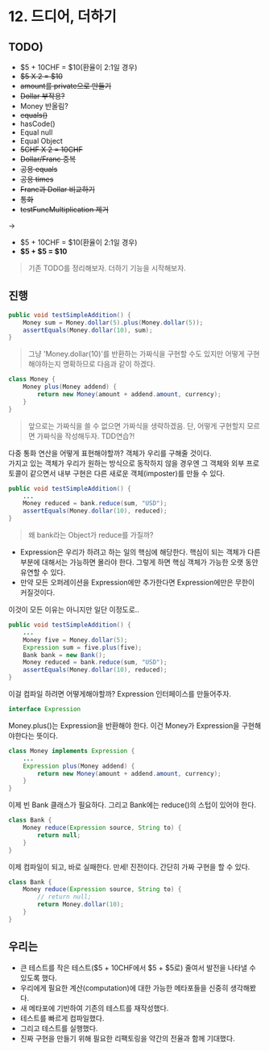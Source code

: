# 12. 드디어, 더하기

## TODO)
 - $5 + 10CHF = $10(환율이 2:1일 경우)
 - ~~$5 X 2 = $10~~
 - ~~amount를 private으로 만들기~~
 - ~~Dollar 부작용?~~
 - Money 반올림?
 - ~~equals()~~
 - hasCode()
 - Equal null
 - Equal Object
 - ~~5CHF X 2 = 10CHF~~
 - ~~Dollar/Franc 중복~~
 - ~~공용 equals~~
 - ~~공용 times~~
 - ~~Franc과 Dollar 비교하기~~
 - ~~통화~~
 - ~~testFuncMultiplication 제거~~

-> 

 - $5 + 10CHF = $10(환율이 2:1일 경우)
 - **$5 + $5 = $10**

> 기존 TODO를 정리해보자. 더하기 기능을 시작해보자.

## 진행

```JAVA
public void testSimpleAddition() {
	Money sum = Money.dollar(5).plus(Money.dollar(5));
	assertEquals(Money.dollar(10), sum);
}
```
> 그냥 'Money.dollar(10)'를 반환하는 가짜식을 구현할 수도 있지만 어떻게 구현해야하는지 명확하므로 다음과 같이 하겠다.

```JAVA
class Money {
	Money plus(Money addend) {
		return new Money(amount + addend.amount, currency);
	}
}
```
> 앞으로는 가짜식을 쓸 수 없으면 가짜식을 생략하겠음. 단, 어떻게 구현할지 모르면 가짜식을 작성해두자. TDD연습?!

다중 통화 연산을 어떻게 표현해야할까? 객체가 우리를 구해줄 것이다.  
가지고 있는 객체가 우리가 원하는 방식으로 동작하지 않을 경우엔 그 객체와 외부 프로토콜이 같으면서 내부 구현은 다른 새로운 객체(imposter)를 만들 수 있다.  
```JAVA
public void testSimpleAddition() {
	...
	Money reduced = bank.reduce(sum, "USD");
	assertEquals(Money.dollar(10), reduced);
}
```
> 왜 bank라는 Object가 reduce를 가질까?
 - Expression은 우리가 하려고 하는 일의 핵심에 해당한다. 핵심이 되는 객체가 다른 부분에 대해서는 가능하면 몰라야 한다. 그렇게 하면 핵심 객체가 가능한 오랫 동안 유연할 수 있다.
 - 만약 모든 오퍼레이션을 Expression에만 추가한다면 Expression에만은 무한이 커질것이다.
  
이것이 모든 이유는 아니지만 일단 이정도로..  
  
```JAVA
public void testSimpleAddition() {
	...
	Money five = Money.dollar(5);
	Expression sum = five.plus(five);
	Bank bank = new Bank();
	Money reduced = bank.reduce(sum, "USD");
	assertEquals(Money.dollar(10), reduced);
}
```
이걸 컴파일 하려면 어떻게해야할까? Expression 인터페이스를 만들어주자.

```JAVA
interface Expression 
```

Money.plus()는 Expression을 반환해야 한다. 이건 Money가 Expression을 구현해야한다는 뜻이다.
```JAVA
class Money implements Expression {
	...
	Expression plus(Money addend) {
		return new Money(amount + addend.amount, currency);
	}
}
```

이제 빈 Bank 클래스가 필요하다. 그리고 Bank에는 reduce()의 스텁이 있어야 한다.
```JAVA
class Bank {
	Money reduce(Expression source, String to) {
		return null;
	}
}
```
이제 컴파일이 되고, 바로 실패한다. 만세! 진전이다. 간단히 가짜 구현을 할 수 있다.
```JAVA
class Bank {
	Money reduce(Expression source, String to) {
		// return null;
		return Money.dollar(10);
	}
}
```

## 우리는
 - 큰 테스트를 작은 테스트($5 + 10CHF에서 $5 + $5로) 줄여서 발전을 나타낼 수 있도록 했다.
 - 우리에게 필요한 계산(computation)에 대한 가능한 메타포들을 신중히 생각해봤다.
 - 새 메타포에 기반하여 기존의 테스트를 재작성했다.
 - 테스트를 빠르게 컴파일했다.
 - 그리고 테스트를 실행했다.
 - 진짜 구현을 만들기 위해 필요한 리팩토링을 약간의 전율과 함께 기대했다.






























